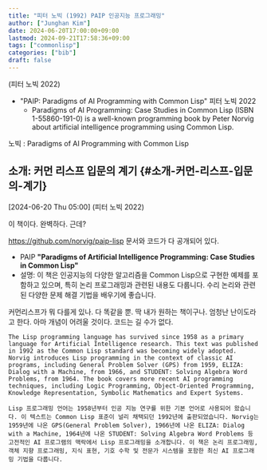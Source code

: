 ```yaml
---
title: "피터 노빅 (1992) PAIP 인공지능 프로그래밍"
author: ["Junghan Kim"]
date: 2024-06-20T17:00:00+09:00
lastmod: 2024-09-21T17:58:36+09:00
tags: ["commonlisp"]
categories: ["bib"]
draft: false
---
```


(피터 노빅 2022)

-   "PAIP: Paradigms of AI Programming with Common Lisp" 피터 노빅 2022
    -   Paradigms of AI Programming: Case Studies in Common Lisp (ISBN 1-55860-191-0) is a well-known programming book by Peter Norvig about artificial intelligence programming using Common Lisp.

노빅 : Paradigms of AI Programming with Common Lisp


## 소개: 커먼 리스프 입문의 계기 {#소개-커먼-리스프-입문의-계기}

<span class="timestamp-wrapper"><span class="timestamp">[2024-06-20 Thu 05:00]</span></span> (피터 노빅 2022)

이 책이다. 완벽하다. 근데?

<https://github.com/norvig/paip-lisp> 문서와 코드가 다 공개되어 있다.

-   PAIP ****"Paradigms of Artificial Intelligence Programming: Case Studies in Common Lisp"****
-   설명: 이 책은 인공지능의 다양한 알고리즘을 Common Lisp으로 구현한 예제를 포함하고 있으며, 특히 논리 프로그래밍과 관련된 내용도 다룹니다. 수리 논리와 관련된 다양한 문제 해결 기법을 배우기에 좋습니다.

커먼리스프가 뭐 다를게 있나. 다 똑같을 뿐. 딱 내가 원하는 책이구나. 엄청난 난이도라고 한다. 아마 개념이 어려울 것이다. 코드는 길 수가 없다.

```text
The Lisp programming language has survived since 1958 as a primary language for Artificial Intelligence research. This text was published in 1992 as the Common Lisp standard was becoming widely adopted. Norvig introduces Lisp programming in the context of classic AI programs, including General Problem Solver (GPS) from 1959, ELIZA: Dialog with a Machine, from 1966, and STUDENT: Solving Algebra Word Problems, from 1964. The book covers more recent AI programming techniques, including Logic Programming, Object-Oriented Programming, Knowledge Representation, Symbolic Mathematics and Expert Systems.

Lisp 프로그래밍 언어는 1958년부터 인공 지능 연구를 위한 기본 언어로 사용되어 왔습니다. 이 텍스트는 Common Lisp 표준이 널리 채택되던 1992년에 출판되었습니다. Norvig는 1959년에 나온 GPS(General Problem Solver), 1966년에 나온 ELIZA: Dialog with a Machine, 1964년에 나온 STUDENT: Solving Algebra Word Problems 등 고전적인 AI 프로그램의 맥락에서 Lisp 프로그래밍을 소개합니다. 이 책은 논리 프로그래밍, 객체 지향 프로그래밍, 지식 표현, 기호 수학 및 전문가 시스템을 포함한 최신 AI 프로그래밍 기법을 다룹니다.
```
